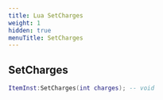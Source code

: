 ```yaml
---
title: Lua SetCharges
weight: 1
hidden: true
menuTitle: SetCharges
---
```

## SetCharges
```lua
ItemInst:SetCharges(int charges); -- void
```